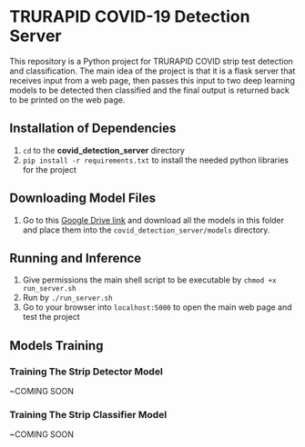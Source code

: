 # TRURAPID COVID-19 Detection Server

This repository is a Python project for TRURAPID COVID strip test detection and classification. The main idea of the project is that it is a flask server that receives input from a web page, then passes this input to two deep learning models to be detected then classified and the final output is returned back to be printed on the web page.

## Installation of Dependencies

 1. `cd` to the **covid_detection_server** directory
 2. `pip install -r requirements.txt` to install the needed python libraries for the project
 
## Downloading Model Files

 1. Go to this [Google Drive link](https://drive.google.com/drive/u/0/folders/1hWAwd_s6g3m4eFaEEzv058YhECaPWSsQ) and download all the models in this folder and place them into the `covid_detection_server/models` directory.

## Running and Inference

 1. Give permissions the main shell script to be executable by `chmod +x run_server.sh`
 2. Run by `./run_server.sh`
 3. Go to your browser into `localhost:5000` to open the main web page and test the project

## Models Training

### Training The Strip Detector Model
~COMING SOON

### Training The Strip Classifier Model
~COMING SOON